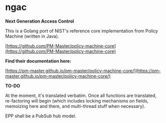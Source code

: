 # ngac

**Next Generation Access Control**

This is a Golang port of NIST's reference core implementation from Policy Machine (written in Java).

[https://github.com/PM-Master/policy-machine-core](https://github.com/PM-Master/policy-machine-core)

**Find their documentation here:**

[https://pm-master.github.io/pm-master/policy-machine-core/](https://pm-master.github.io/pm-master/policy-machine-core/)

**TO-DO**

At the moment, it's translated verbatim. Once all functions are translated, re-factoring will begin (which includes locking mechanisms on fields, memoizing here and there, and multi-thread stuff when necessary).

EPP shall be a PubSub hub model.